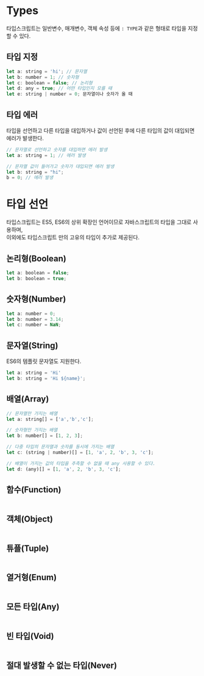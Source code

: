 # Types
타입스크립트는 일반변수, 매개변수, 객체 속성 등에 ``: TYPE``과 같은 형태로 타입을 지정할 수 있다.

## 타입 지정
```js
let a: string = 'hi'; // 문자열
let b: number = 1; // 숫자형
let c: boolean = false; // 논리형
let d: any = true; // 어떤 타입인지 모를 때
let e: string | number = 0; 문자열이나 숫자가 올 때
```

## 타입 에러
타입을 선언하고 다른 타입을 대입하거나 값이 선언된 후에 다른 타입의 값이 대입되면 에러가 발생한다.
```js
// 문자열로 선언하고 숫자를 대입하면 에러 발생
let a: string = 1; // 에러 발생

// 문자열 값이 들어가고 숫자가 대입되면 에러 발생
let b: string = "hi";
b = 0; // 에러 발생
```

# 타입 선언
타입스크립트는 ES5, ES6의 상위 확장인 언어이므로 자바스크립트의 타입을 그대로 사용하며,  
이외에도 타입스크립트 만의 고유의 타입이 추가로 제공된다.

## 논리형(Boolean)
```js
let a: boolean = false;
let b: boolean = true;
```

## 숫자형(Number)
```js
let a: number = 0;
let b: number = 3.14;
let c: number = NaN;
```

## 문자열(String)
ES6의 템플릿 문자열도 지원한다.
```js
let a: string = 'Hi'
let b: string = 'Hi ${name}';
```

## 배열(Array)
```js
// 문자열만 가지는 배열
let a: string[] = ['a','b','c'];

// 숫자형만 가지는 배열
let b: number[] = [1, 2, 3];

// 다중 타입의 문자열과 숫자를 동시에 가지는 배열
let c: (string | number)[] = [1, 'a', 2, 'b', 3, 'c'];

// 배열이 가지는 값의 타입을 추측할 수 없을 때 any 사용할 수 있다.
let d: (any)[] = [1, 'a', 2, 'b', 3, 'c'];
```

## 함수(Function)
```js

```

## 객체(Object)
```js

```

## 튜플(Tuple)
```js

```

## 열거형(Enum)
```js

```

## 모든 타입(Any)
```js

```

## 빈 타입(Void)
```js

```

## 절대 발생할 수 없는 타입(Never)
```js
```
